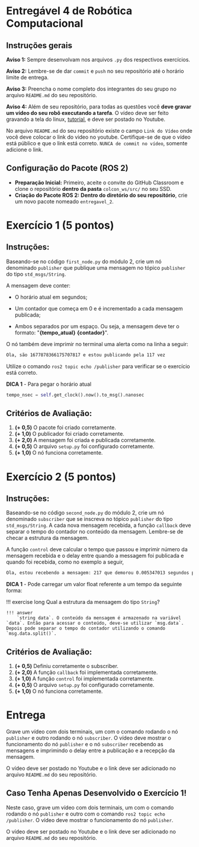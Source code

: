 # Entregável 4 de Robótica Computacional

## Instruções gerais

**Aviso 1:** Sempre desenvolvam nos arquivos `.py` dos respectivos exercícios.

**Aviso 2:** Lembre-se de dar `commit` e `push` no seu repositório até o horário limite de entrega.

**Aviso 3:** Preencha o nome completo dos integrantes do seu grupo no arquivo `README.md` do seu repositório.

**Aviso 4:** Além de seu repositório, para todas as questões você **deve gravar um vídeo do seu robô executando a tarefa**. O vídeo deve ser feito gravando a tela do linux, [tutorial](https://insper.github.io/robotica-computacional/screen_record/), e deve ser postado no Youtube. 

No arquivo `README.md` do seu repositório existe o campo `Link do Vídeo` onde você deve colocar o link do video no youtube. Certifique-se de que o vídeo está público e que o link está correto. `NUNCA de commit no vídeo`, somente adicione o link.

## Configuração do Pacote (ROS 2)

- **Preparação Inicial:** Primeiro, aceite o convite do GitHub Classroom e clone o repositório **dentro da pasta** `colcon_ws/src/` no seu SSD.
- **Criação do Pacote ROS 2:** **Dentro do diretório do seu repositório**, crie um novo pacote nomeado `entregavel_2`.

# Exercício 1 (5 pontos)

## Instruções:
Baseando-se no código `first_node.py` do módulo 2, crie um nó denominado `publisher` que publique uma mensagem no tópico `publisher` do tipo `std_msgs/String`. 

A mensagem deve conter:

* O horário atual em segundos;

* Um contador que começa em 0 e é incrementado a cada mensagem publicada;

* Ambos separados por um espaço. Ou seja, a mensagem deve ter o formato: "**{tempo_atual}** **{contador}**".

O nó também deve imprimir no terminal uma alerta como na linha a seguir:

```bash
Ola, são 1677878366175707817 e estou publicando pela 117 vez
```

Utilize o comando `ros2 topic echo /publisher` para verificar se o exercício está correto.

**DICA 1** - Para pegar o horário atual
```python 
tempo_nsec = self.get_clock().now().to_msg().nanosec
```
## Critérios de Avaliação:
1. **(+ 0,5)** O pacote foi criado corretamente.
2. **(+ 1,0)** O publicador foi criado corretamente.
4. **(+ 2,0)** A mensagem foi criada e publicada corretamente.
5. **(+ 0,5)** O arquivo `setup.py` foi configurado corretamente.
6. **(+ 1,0)** O nó funciona corretamente.


# Exercício 2 (5 pontos)

## Instruções:
Baseando-se no código `second_node.py` do módulo 2, crie um nó denominado `subscriber` que se inscreva no tópico `publisher` do tipo `std_msgs/String`. A cada nova mensagem recebida, a função `callback` deve separar o tempo do contador no conteúdo da mensagem. Lembre-se de checar a estrutura da mensagem.

A função `control` deve calcular o tempo que passou e imprimir número da mensagem recebida e o delay entre quando a messagem foi publicada e quando foi recebida, como no exemplo a seguir,

```bash
Ola, estou recebendo a mensagem: 217 que demorou 0.005347013 segundos para ser recebida
```

**DICA 1** - Pode carregar um valor float referente a um tempo da seguinte forma:

!!! exercise long 
    Qual a estrutura da mensagem do tipo `String`?

    !!! answer
        `string data`. O conteúdo da mensagem é armazenado na variável `data`. Então para acessar o conteúdo, deve-se utilizar `msg.data`. Depois pode separar o tempo do contador utilizando o comando `msg.data.split()`.

## Critérios de Avaliação:
1. **(+ 0,5)** Definiu corretamente o subscriber.
2. **(+ 2,0)** A função `callback` foi implementada corretamente.
3. **(+ 1,0)** A função `control` foi implementada corretamente.
4. **(+ 0,5)** O arquivo `setup.py` foi configurado corretamente.
5. **(+ 1,0)** O nó funciona corretamente.

# Entrega
Grave um vídeo com dois terminais, um com o comando rodando o nó `publisher` e outro rodando o nó `subscriber`. O vídeo deve mostrar o funcionamento do nó `publisher` e o nó `subscriber` recebendo as mensagens e imprimindo o delay entre a publicação e a recepção da mensagem.

O vídeo deve ser postado no Youtube e o link deve ser adicionado no arquivo `README.md` do seu repositório.

## Caso Tenha Apenas Desenvolvido o Exercício 1!

Neste caso, grave um vídeo com dois terminais, um com o comando rodando o nó `publisher` e outro com o comando `ros2 topic echo /publisher`. O vídeo deve mostrar o funcionamento do nó `publisher`.

O vídeo deve ser postado no Youtube e o link deve ser adicionado no arquivo `README.md` do seu repositório.

